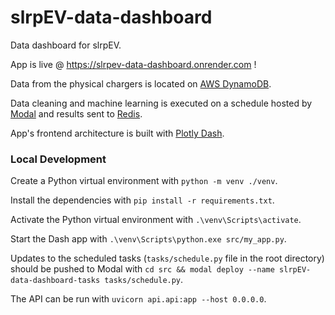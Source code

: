 # slrpEV-data-dashboard
Data dashboard for slrpEV.

App is live @ https://slrpev-data-dashboard.onrender.com !

Data from the physical chargers is located on [AWS DynamoDB](https://aws.amazon.com/dynamodb/).

Data cleaning and machine learning is executed on a schedule hosted by [Modal](https://modal.com) and results sent to [Redis](https://redis.io/).

App's frontend architecture is built with [Plotly Dash](https://dash.plotly.com/). 

### Local Development
Create a Python virtual environment with `python -m venv ./venv`.

Install the dependencies with `pip install -r requirements.txt`.

Activate the Python virtual environment with `.\venv\Scripts\activate`.

Start the Dash app with `.\venv\Scripts\python.exe src/my_app.py`.

Updates to the scheduled tasks (`tasks/schedule.py` file in the root directory) should be pushed to Modal with `cd src && modal deploy --name slrpEV-data-dashboard-tasks tasks/schedule.py`.

The API can be run with `uvicorn api.api:app --host 0.0.0.0`.
